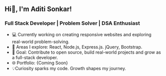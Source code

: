 ## Hi👋, I'm Aditi Sonkar!  <br> 
### Full Stack Developer | Problem Solver | DSA Enthusiast<br> 

<ul>
  <li>💻 Currently working on creating responsive websites and exploring real-world problem-solving.
 </li>
  <li>🚀 Areas I explore: React, Node.js, Express.js. jQuery, Bootstrap. 
</li>
  <li>🎯 Goal: Contribute to open source, build real-world projects and grow as a full-stack developer.
 </li>
  <li>🌐 Portfolio: {Coming Soon} 
 </li>
  <li>💡Curiosity sparks my code. Growth shapes my journey. </li>
</ul>



<!--
**aditisonkar12/aditisonkar12** is a ✨ _special_ ✨ repository because its `README.md` (this file) appears on your GitHub profile.

Here are some ideas to get you started:

- 🔭 I’m currently working on ...
- 🌱 I’m currently learning ...
- 👯 I’m looking to collaborate on ...
- 🤔 I’m looking for help with ...
- 💬 Ask me about ...
- 📫 How to reach me: ...
- 😄 Pronouns: ...
- ⚡ Fun fact: ...
-->
